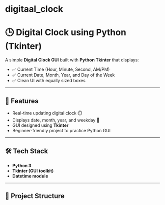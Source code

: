 # digitaal_clock
# 🕒 Digital Clock using Python (Tkinter)

A simple **Digital Clock GUI** built with **Python Tkinter** that displays:

- ✅ Current Time (Hour, Minute, Second, AM/PM)  
- ✅ Current Date, Month, Year, and Day of the Week  
- ✅ Clean UI with equally sized boxes  
---

## 🚀 Features
- Real-time updating digital clock ⏱️  
- Displays date, month, year, and weekday 📅  
- GUI designed using **Tkinter**  
- Beginner-friendly project to practice Python GUI  

---

## 🛠️ Tech Stack
- **Python 3**  
- **Tkinter (GUI toolkit)**  
- **Datetime module**

---

## 📂 Project Structure
